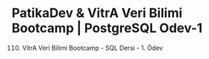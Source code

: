 # PatikaDev & VitrA Veri Bilimi Bootcamp | PostgreSQL Odev-1


110. VitrA Veri Bilimi Bootcamp - SQL Dersi - 1. Ödev
